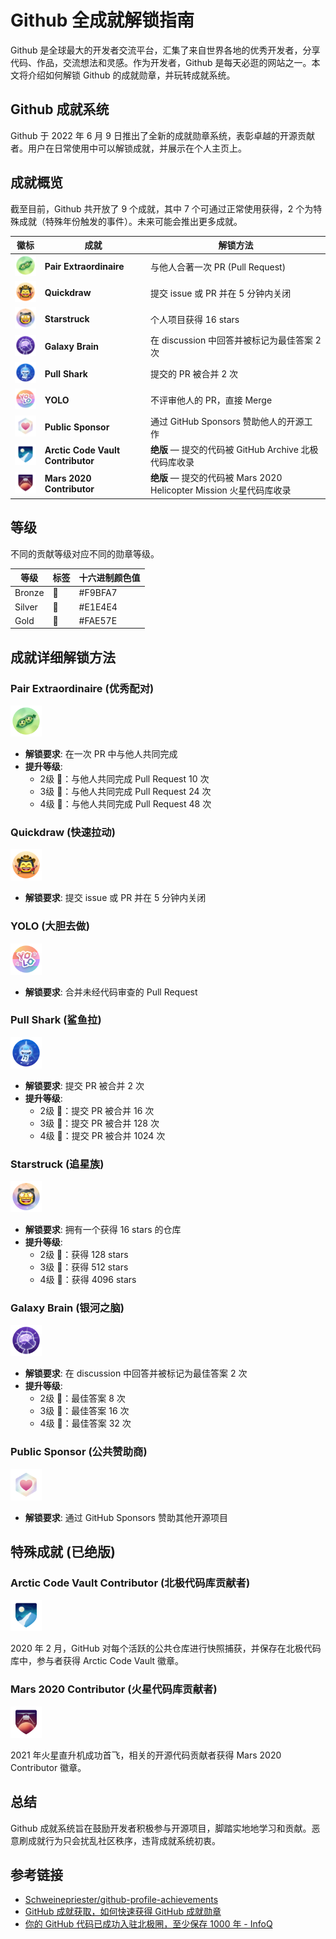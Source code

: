 
# Github 全成就解锁指南



Github 是全球最大的开发者交流平台，汇集了来自世界各地的优秀开发者，分享代码、作品，交流想法和灵感。作为开发者，Github 是每天必逛的网站之一。本文将介绍如何解锁 Github 的成就勋章，并玩转成就系统。

## Github 成就系统

Github 于 2022 年 6 月 9 日推出了全新的成就勋章系统，表彰卓越的开源贡献者。用户在日常使用中可以解锁成就，并展示在个人主页上。

## 成就概览

截至目前，Github 共开放了 9 个成就，其中 7 个可通过正常使用获得，2 个为特殊成就（特殊年份触发的事件）。未来可能会推出更多成就。

| 徽标 | 成就                | 解锁方法                                      |
| ---- | ------------------- | --------------------------------------------- |
| <img src="/images/pair-extraordinaire-default.png" width="50"> | **Pair Extraordinaire** | 与他人合著一次 PR (Pull Request)              |
| <img src="/images/quickdraw-default.png" width="50"> | **Quickdraw**         | 提交 issue 或 PR 并在 5 分钟内关闭            |
| <img src="/images/starstruck-default.png" width="50"> | **Starstruck**        | 个人项目获得 16 stars                        |
| <img src="/images/galaxy-brain-default.png" width="50"> | **Galaxy Brain**      | 在 discussion 中回答并被标记为最佳答案 2 次   |
| <img src="/images/pull-shark-default.png" width="50">| **Pull Shark**        | 提交的 PR 被合并 2 次                         |
| <img src="/images/yolo-default.png" width="50"> | **YOLO**              | 不评审他人的 PR，直接 Merge                   |
| <img src="/images/public-sponsor-default.png" width="50"> | **Public Sponsor**    | 通过 GitHub Sponsors 赞助他人的开源工作        |
| <img src="/images/arctic-code-vault-contributor-default.png" width="50"> | **Arctic Code Vault Contributor** | **绝版** — 提交的代码被 GitHub Archive 北极代码库收录 |
| <img src="/images/mars-2020-contributor-default.png" width="50"> | **Mars 2020 Contributor**        | **绝版** — 提交的代码被 Mars 2020 Helicopter Mission 火星代码库收录 |


## 等级

不同的贡献等级对应不同的勋章等级。

| 等级   | 标签  | 十六进制颜色值  |
| ------ | ----- | --------------- |
| Bronze | 🥉    | #F9BFA7          |
| Silver | 🥈    | #E1E4E4          |
| Gold   | 🥇    | #FAE57E          |

## 成就详细解锁方法

### Pair Extraordinaire (优秀配对)
<img src="/images/pair-extraordinaire-default.png" width="50">

- **解锁要求**: 在一次 PR 中与他人共同完成
- **提升等级**:
  - 2级 🥉：与他人共同完成 Pull Request 10 次
  - 3级 🥈：与他人共同完成 Pull Request 24 次
  - 4级 🥇：与他人共同完成 Pull Request 48 次

### Quickdraw (快速拉动)
<img src="/images/quickdraw-default.png" width="50">

- **解锁要求**: 提交 issue 或 PR 并在 5 分钟内关闭

### YOLO (大胆去做)
<img src="/images/yolo-default.png" width="50">

- **解锁要求**: 合并未经代码审查的 Pull Request

### Pull Shark (鲨鱼拉)
<img src="/images/pull-shark-default.png" width="50">

- **解锁要求**: 提交 PR 被合并 2 次
- **提升等级**:
  - 2级 🥉：提交 PR 被合并 16 次
  - 3级 🥈：提交 PR 被合并 128 次
  - 4级 🥇：提交 PR 被合并 1024 次

### Starstruck (追星族)
<img src="/images/starstruck-default.png" width="50">

- **解锁要求**: 拥有一个获得 16 stars 的仓库
- **提升等级**:
  - 2级 🥉：获得 128 stars
  - 3级 🥈：获得 512 stars
  - 4级 🥇：获得 4096 stars

### Galaxy Brain (银河之脑)
<img src="/images/galaxy-brain-default.png" width="50">

- **解锁要求**: 在 discussion 中回答并被标记为最佳答案 2 次
- **提升等级**:
  - 2级 🥉：最佳答案 8 次
  - 3级 🥈：最佳答案 16 次
  - 4级 🥇：最佳答案 32 次

### Public Sponsor (公共赞助商)
<img src="/images/public-sponsor-default.png" width="50">

- **解锁要求**: 通过 GitHub Sponsors 赞助其他开源项目

## 特殊成就 (已绝版)

### Arctic Code Vault Contributor (北极代码库贡献者)
<img src="/images/arctic-code-vault-contributor-default.png" width="50">

2020 年 2 月，GitHub 对每个活跃的公共仓库进行快照捕获，并保存在北极代码库中，参与者获得 Arctic Code Vault 徽章。

### Mars 2020 Contributor (火星代码库贡献者)
<img src="/images/mars-2020-contributor-default.png" width="50">

2021 年火星直升机成功首飞，相关的开源代码贡献者获得 Mars 2020 Contributor 徽章。

## 总结
Github 成就系统旨在鼓励开发者积极参与开源项目，脚踏实地地学习和贡献。恶意刷成就行为只会扰乱社区秩序，违背成就系统初衷。

## 参考链接
- [Schweinepriester/github-profile-achievements](https://github.com/Schweinepriester/github-profile-achievements)
- [GitHub 成就获取，如何快速获得 GitHub 成就勋章](https://juejin.cn/post/7156466154226057230)
- [你的 GitHub 代码已成功入驻北极圈，至少保存 1000 年 - InfoQ](https://www.infoq.com/)
